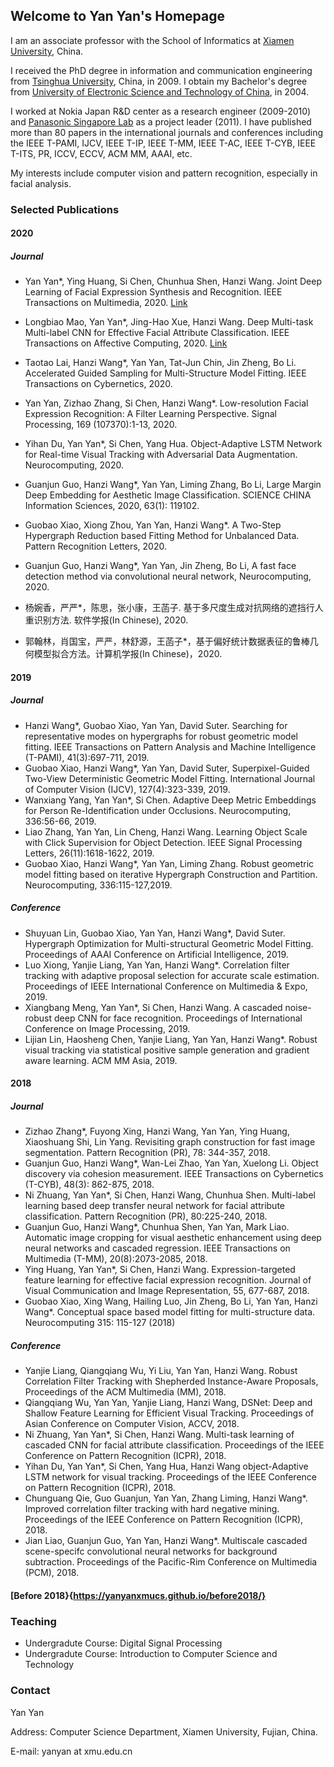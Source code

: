 ## Welcome to Yan Yan's Homepage

I am an associate professor with the School of Informatics at [Xiamen University](http://www.xmu.edu.cn), China. 

I received the PhD  degree in information and communication engineering from [Tsinghua University](http://www.tsinghua.edu.cn), China, in 2009.
I obtain my Bachelor's degree from [University of Electronic Science and Technology of China](http://www.uestc.edu.cn), in 2004.

I worked at Nokia Japan R&D center as a research engineer (2009-2010) and [Panasonic Singapore Lab](http://www.prdcsg.panasonic.com.sg/) as a project leader (2011). I have  published more than 80 papers in the international journals and conferences including the IEEE T-PAMI, IJCV, IEEE T-IP, IEEE T-MM, IEEE T-AC, IEEE T-CYB, IEEE T-ITS, PR, ICCV, ECCV, ACM MM, AAAI, etc. 

My interests include computer vision and pattern recognition, especially in facial analysis.

### Selected Publications

####  2020
##### Journal
- Yan Yan*, Ying Huang, Si Chen, Chunhua Shen, Hanzi Wang. Joint Deep Learning of Facial Expression Synthesis and Recognition. IEEE Transactions on Multimedia, 2020. [Link](https://ieeexplore.ieee.org/abstract/document/8943107)
- Longbiao Mao, Yan Yan*, Jing-Hao Xue, Hanzi Wang. Deep Multi-task Multi-label CNN for Effective Facial Attribute Classification. IEEE Transactions on Affective Computing, 2020. [Link](https://ieeexplore.ieee.org/document/8967026)
- Taotao Lai, Hanzi Wang*, Yan Yan, Tat-Jun Chin, Jin Zheng, Bo Li. Accelerated Guided Sampling for Multi-Structure Model Fitting. IEEE Transactions on Cybernetics, 2020.
- Yan Yan, Zizhao Zhang, Si Chen, Hanzi Wang*. Low-resolution Facial Expression Recognition: A Filter Learning Perspective. Signal Processing, 169 (107370):1-13, 2020.
- Yihan Du, Yan Yan*, Si Chen, Yang Hua. Object-Adaptive LSTM Network for Real-time Visual Tracking with Adversarial Data Augmentation. Neurocomputing, 2020.
- Guanjun Guo, Hanzi Wang*, Yan Yan, Liming Zhang, Bo Li, Large Margin Deep Embedding for Aesthetic Image Classification. SCIENCE CHINA Information Sciences, 2020, 63(1): 119102.
- Guobao Xiao, Xiong Zhou, Yan Yan, Hanzi Wang*.  A Two-Step Hypergraph Reduction based Fitting Method for Unbalanced Data. Pattern Recognition Letters, 2020.
- Guanjun Guo, Hanzi Wang*, Yan Yan, Jin Zheng, Bo Li, A fast face detection method via convolutional neural network, Neurocomputing, 2020.

- 杨婉香，严严*，陈思，张小康，王菡子. 基于多尺度生成对抗网络的遮挡行人重识别方法. 软件学报(In Chinese), 2020.
- 郭翰林，肖国宝，严严，林舒源，王菡子*，基于偏好统计数据表征的鲁棒几何模型拟合方法。计算机学报(In Chinese)，2020.


#### 2019
##### Journal
- Hanzi Wang*, Guobao Xiao, Yan Yan, David Suter. Searching for representative modes on hypergraphs for robust geometric model fitting. IEEE Transactions on Pattern Analysis and Machine Intelligence (T-PAMI), 41(3):697-711, 2019.
- Guobao Xiao, Hanzi Wang*, Yan Yan, David Suter, Superpixel-Guided Two-View Deterministic Geometric Model Fitting. International Journal of Computer Vision (IJCV), 127(4):323-339, 2019.
- Wanxiang Yang, Yan Yan*, Si Chen. Adaptive Deep Metric Embeddings for Person Re-Identification under Occlusions. Neurocomputing, 336:56-66, 2019.
- Liao Zhang, Yan Yan, Lin Cheng, Hanzi Wang. Learning Object Scale with Click Supervision for Object Detection. IEEE Signal Processing Letters, 26(11):1618-1622, 2019.
- Guobao Xiao, Hanzi Wang*, Yan Yan, Liming Zhang. Robust geometric model fitting based on iterative Hypergraph Construction and Partition. Neurocomputing, 336:115-127,2019.

##### Conference
- Shuyuan Lin, Guobao Xiao, Yan Yan, Hanzi Wang*, David Suter. Hypergraph Optimization for Multi-structural Geometric Model Fitting. Proceedings of AAAI Conference on Artificial Intelligence, 2019.
- Luo Xiong, Yanjie Liang, Yan Yan, Hanzi Wang*. Correlation filter tracking with adaptive proposal selection for accurate scale estimation. Proceedings of IEEE International Conference on Multimedia & Expo, 2019.
- Xiangbang Meng, Yan Yan*, Si Chen, Hanzi Wang. A cascaded noise-robust deep CNN for face recognition. Proceedings of International Conference on Image Processing, 2019.
- Lijian Lin, Haosheng Chen, Yanjie Liang, Yan Yan, Hanzi Wang*. Robust visual tracking via statistical positive sample generation and gradient aware learning. ACM MM Asia, 2019.

#### 2018
##### Journal
- Zizhao Zhang*, Fuyong Xing, Hanzi Wang, Yan Yan, Ying Huang, Xiaoshuang Shi, Lin Yang. Revisiting graph construction for fast image segmentation. Pattern Recognition (PR), 78: 344-357, 2018.
- Guanjun Guo, Hanzi Wang*, Wan-Lei Zhao, Yan Yan, Xuelong Li. Object discovery via cohesion measurement. IEEE Transactions on Cybernetics (T-CYB), 48(3): 862-875, 2018.
- Ni Zhuang, Yan Yan*, Si Chen, Hanzi Wang, Chunhua Shen. Multi-label learning based deep transfer neural network for facial attribute classification. Pattern Recognition (PR), 80:225-240, 2018.
- Guanjun Guo, Hanzi Wang*, Chunhua Shen, Yan Yan, Mark Liao. Automatic image cropping for visual aesthetic enhancement using deep neural networks and cascaded regression. IEEE Transactions on Multimedia (T-MM), 20(8):2073-2085, 2018.
- Ying Huang, Yan Yan*, Si Chen, Hanzi Wang. Expression-targeted feature learning for effective facial expression recognition. Journal of Visual Communication and Image Representation, 55, 677-687, 2018.
- Guobao Xiao, Xing Wang, Hailing Luo, Jin Zheng, Bo Li, Yan Yan, Hanzi Wang*. Conceptual space based model fitting for multi-structure data. Neurocomputing 315: 115-127 (2018)
##### Conference
- Yanjie Liang, Qiangqiang Wu, Yi Liu, Yan Yan, Hanzi Wang. Robust Correlation Filter Tracking with Shepherded Instance-Aware Proposals, Proceedings of the ACM Multimedia (MM), 2018.
- Qiangqiang Wu, Yan Yan, Yanjie Liang, Hanzi Wang, DSNet: Deep and Shallow Feature Learning for Efficient Visual Tracking. Proceedings of Asian Conference on Computer Vision, ACCV, 2018.
- Ni Zhuang, Yan Yan*, Si Chen, Hanzi Wang. Multi-task learning of cascaded CNN for facial attribute classification. Proceedings of the IEEE Conference on Pattern Recognition (ICPR), 2018.
- Yihan Du, Yan Yan*, Si Chen, Yang Hua, Hanzi Wang object-Adaptive LSTM network for visual tracking. Proceedings of the IEEE Conference on Pattern Recognition (ICPR), 2018.
- Chunguang Qie, Guo Guanjun, Yan Yan, Zhang Liming, Hanzi Wang*. Improved correlation filter tracking with hard negative mining. Proceedings of the IEEE Conference on Pattern Recognition (ICPR), 2018.
- Jian Liao, Guanjun Guo, Yan Yan, Hanzi Wang*. Multiscale cascaded scene-specifc convolutional neural networks for background subtraction. Proceedings of the Pacific-Rim Conference on Multimedia (PCM), 2018.

#### [Before 2018}{https://yanyanxmucs.github.io/before2018/}

### Teaching
- Undergradute Course: Digital Signal Processing
- Undergradute Course: Introduction to Computer Science and Technology


### Contact

Yan Yan 

Address: Computer Science Department, Xiamen University, Fujian, China.

E-mail: yanyan at xmu.edu.cn
